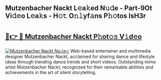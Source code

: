 ## Mutzenbacher Nackt L𝚎a𝚔ed N𝚞𝚍e - Part-9Ot Vi𝚍𝚎o L𝚎a𝚔s - H𝚘𝚝 O𝚗𝚕yf𝚊ns P𝚑𝚘tos lsH3r

# <h2><a href="http://kfap5b.oniu.top/?m=Mutzenbacher+Nackt">🔗👉 🔴 Mutzenbacher Nackt P𝚑ot𝚘𝚜 V𝚒d𝚎o</a></h2>

[![Mutzenbacher Nackt Nu𝚍e𝚜](https://i.imgur.com/0qMVB7G.gif)](http://kfap5b.oniu.top/?m=Mutzenbacher+Nackt)
Web-based entertainer and multimedia designer Mutzenbacher Nackt, acclaimed for sharing dance and lifestyle ideas through trending dance trends and short videos. Outstanding mime artist Mutzenbacher Nackt, recognized for their remarkable abilities and achievements in the art of silent storytelling.  
